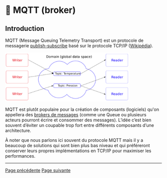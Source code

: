 # 📡 MQTT (broker)

## Introduction 

MQTT (Message Queuing Telemetry Transport) est un protocole de messagerie [publish-subscribe](https://fr.wikipedia.org/wiki/Publish-subscribe) basé sur le protocole TCP/IP ([Wikipédia](https://fr.wikipedia.org/wiki/MQTT)).

<img src="../../../assets/mqtt/intro.png" alt="event loop" width="400"/>

MQTT est plutôt populaire pour la création de composants (logiciels) qu'on appellera des [brokers de messages](https://en.wikipedia.org/wiki/Message_broker) (comme une Queue ou plusieurs acteurs pourront écrire et consommer des messages). L’idée c’est bien souvent d’éviter un coupable trop fort entre différents composants d’une architecture.

À noter que nous parlons ici souvent du protocole MQTT mais il y a beaucoup de solutions qui sont bien plus bas niveau et qui préféreront conserver leurs propres implémentations en TCP/IP pour maximiser les performances.

---
[Page précédente](../databas/orm.md)
[Page suivante](./redis.md)
